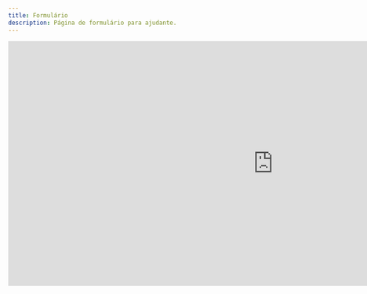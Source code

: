 ```yaml
---
title: Formulário
description: Página de formulário para ajudante.
---
```


<div class="div-form">
   <iframe src="https://docs.google.com/forms/d/e/1FAIpQLSf5ywwjFy8IAnpzV5VfosipLG-8yLdkAP-Dr1-G8xSegr1Y7w/viewform?embedded=true" width="1080px" height="500" frameborder="0" marginheight="0" marginwidth="0">Carregando...</iframe>
</div>